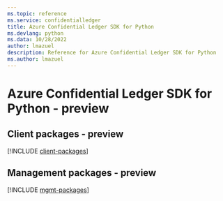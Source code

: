 ```yaml
---
ms.topic: reference
ms.service: confidentialledger
title: Azure Confidential Ledger SDK for Python
ms.devlang: python
ms.data: 10/28/2022
author: lmazuel
description: Reference for Azure Confidential Ledger SDK for Python
ms.author: lmazuel
---
```

# Azure Confidential Ledger SDK for Python - preview

## Client packages - preview
[!INCLUDE [client-packages](confidential-ledger-client-index.md)]
## Management packages - preview
[!INCLUDE [mgmt-packages](confidential-ledger-mgmt-index.md)]